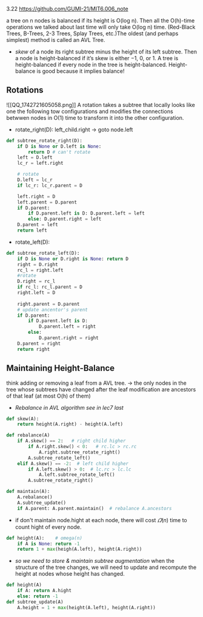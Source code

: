 3.22 https://github.com/GUMI-21/MIT6.006_note

a tree on n nodes is balanced if its height is O(log n). Then all the O(h)-time operations we talked about last time will only take O(log n) time.
(Red-Black Trees, B-Trees, 2-3 Trees, Splay Trees, etc.)The oldest (and perhaps simplest) method is called an AVL Tree.

+ *skew* of a node
its right subtree minus the height of its left subtree.
Then a node is height-balanced if it’s skew is either −1, 0, or 1.
A tree is height-balanced if every node in the tree is height-balanced. Height-balance is good because it implies balance!
## Rotations
![[QQ_1742721605058.png]]
A rotation takes a subtree that locally looks like one the following tow configurations and modifies the connections betwwen nodes in O(1) time to transform it into the other configuration.
+ rotate_right(D):
left_child.right -> goto node.left
```python
def subtree_rotate_right(D):
	if D is None or D.left is None:
		return D # can't rotate
	left = D.left
	lc_r = left.right

	# rotate
	D.left = lc_r
	if lc_r: lc_r.parent = D

	left.right = D
	left.parent = D.parent
	if D.parent:
		if D.parent.left is D: D.parent.left = left
		else: D.parent.right = left
	D.parent = left
	return left
```
+ rotate_left(D):
```python
def subtree_rotate_left(D):
	if D is None or D.right is None: return D
	right = D.right
	rc_l = right.left
	#rotate
	D.right = rc_l
	if rc_l: rc_l.parent = D
	right.left = D
	
	right.parent = D.parent
	# update ancentor's parent
	if D.parent:
		if D.parent.left is D:
			D.parent.left = right
		else:
			D.parent.right = right
	D.parent = right
	return right
```
## Maintaining Height-Balance
think adding or removing a leaf from a AVL tree. -> the only nodes in the tree whose subtrees have changed after the leaf modification are ancestors of that leaf (at most O(h) of them)
+ *Rebalance in AVL*
*algorithm see in lec7 last*
```python
def skew(A):
	return height(A.right) - height(A.left)

def rebalance(A)
	if A.skew() == 2:   # right child higher
		if A.right.skew() < 0:   # rc.lc > rc.rc
			A.right.subtree_rotate_right()
		A.subtree_rotate_left()
	elif A.skew() == -2:  # left child higher
		if A.left.skew() > 0:  # lc.rc > lc.lc
			A.left.subtree_rotate_left()
		A.subtree_rotate_right()

def maintain(A):
	A.rebalance()
	A.subtree_update()
	if A.parent: A.parent.maintain()  # rebalance A.ancestors

```
+ if don't maintain node.hight at each node, there will cost $\varOmega(n)$ time to count hight of every node.
```python
def height(A):    # omega(n)
	if A is None: return -1
	return 1 + max(heigh(A.left), height(A.right))
```
+ *so we need to store & maintain subtree augmentation*
when the structure of the tree changes, we will need to update and recompute the height at nodes whose height has changed.
```python
def height(A)
	if A: return A.hight
	else: return -1
def subtree_update(A)
	A.height = 1 + max(height(A.left), height(A.right))
```
